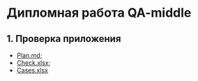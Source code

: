 # Дипломная работа QA-middle
## 1. Проверка приложения
* [Plan.md](https://github.com/VladKoretski/FinalWork/blob/main/Plan.md "Описание плана по проверке и автоматизации приложения");
* [Check.xlsx](https://github.com/VladKoretski/FinalWork/blob/main/Check.xlsx "Чек-лист проекта и отметками о пройденых и непройденых тестах");
* [Cases.xlsx](https://github.com/VladKoretski/FinalWork/blob/main/Cases.xlsx "Тест-кейсы")
